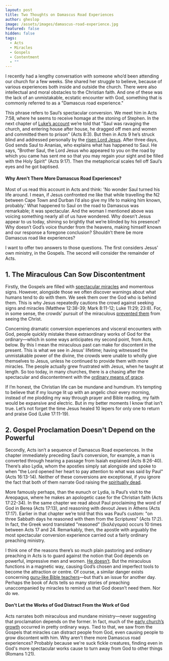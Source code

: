 ```yaml
---
layout: post
title: Two Thoughts on Damascus Road Experiences
author: gheslop
image: /assets/images/damascus-road-experience.jpg
featured: false
hidden: false
tags:
  - Acts
  - Miracles
  - Gospels
  - Contentment
  - ""
---
```

I recently had a lengthy conversation with someone who’d been attending our church for a few weeks. She shared her struggle to believe, because of various experiences both inside and outside the church. There were also intellectual and moral obstacles to the Christian faith. And one of these was the lack of an unmistakable, ecstatic encounter with God, something that is commonly referred to as a "Damascus road experience."

This phrase refers to Saul’s spectacular conversion. We meet him in Acts 7:58, where he seems to receive homage at the stoning of Stephen. In the next chapter of [Luke’s account](https://rekindle.co.za/content/why-acts-lukes-purpose-for-writing-the-sequel/) we’re told that "Saul was ravaging the church, and entering house after house, he dragged off men and women and committed them to prison" (Acts 8:3). But then in Acts 9 he’s struck blind and addressed personally by the [risen Lord Jesus](https://rekindle.co.za/content/how-the-early-church-proves-the-resurrection/). After three days, God sends Saul to Ananias, who explains what has happened to Saul. He says, "Brother Saul, the Lord Jesus who appeared to you on the road by which you came has sent me so that you may regain your sight and be filled with the Holy Spirit" (Acts 9:17). Then the metaphorical scales fell off Saul’s eyes and he got baptised.

#### Why Aren't There More Damascus Road Experiences?

Most of us read this account in Acts and think: 'No wonder Saul turned his life around. I mean, if Jesus confronted me like that while travelling the N2 between Cape Town and Durban I’d also give my life to making him known, probably.' What happened to Saul on the road to Damascus was remarkable; it was spectacular. And the woman I mentioned above was voicing something nearly all of us have wondered. Why doesn’t Jesus appear to us today, shining so brightly that we’re blinded by his presence? Why doesn’t God’s voice thunder from the heavens, making himself known and our response a foregone conclusion? Shouldn’t there be more Damascus road like experiences?

I want to offer two answers to those questions. The first considers Jesus' own ministry, in the Gospels. The second will consider the remainder of Acts.

## 1. The Miraculous Can Sow Discontentment

Firstly, the Gospels are filled with [spectacular miracles](https://africa.thegospelcoalition.org/article/do-miracles-still-happen-what-is-their-purpose/) and momentous signs. However, alongside those we often discover warnings about what humans tend to do with them. We seek them over the God who is behind them. This is why Jesus repeatedly cautions the crowd against seeking signs and miracles (Matthew 12:38-39; Mark 8:11-12; Luke 11:29; 23:8). For, in some sense, the crowds’ pursuit of the miraculous [prevented them](https://rekindle.co.za/content/words-of-eternal-life/) from seeing the Christ.

Concerning dramatic conversion experiences and visceral encounters with God, people quickly mistake these extraordinary works of God for the ordinary—which in some ways anticipates my second point, from Acts, below. By this I mean the miraculous past can make for discontent in the present. This is what we see in Jesus' lifetime; having witnessed the unmistakable power of the divine, the crowds were unable to wholly give themselves to Jesus, unless he continued to provide them with more miracles. The people actually grew frustrated with Jesus, when he taught at length. So too today, in many churches, there is a chasing after the spectacular and discontentment with the [ordinary means of grace](https://www.ligonier.org/learn/qas/what-are-the-ordinary-means-of-grace-and-why-do-we-call-them-that).

If I’m honest, the Christian life can be mundane and humdrum. It’s tempting to believe that if my lounge lit up with an angelic choir every morning, instead of me plodding my way through prayer and Bible reading, my faith would be expansive and electric. But in my better moments I know that isn’t true. Let’s not forget the time Jesus healed 10 lepers for only one to return and praise God (Luke 17:11-19).

## 2. Gospel Proclamation Doesn't Depend on the Powerful

Secondly, Acts isn’t a sequence of Damascus Road experiences. In the chapter immediately preceding Saul’s conversion, for example, a man is converted through hearing a passage from Isaiah explained (Acts 8:26-40). There’s also Lydia, whom the apostles simply sat alongside and spoke to when "the Lord opened her heart to pay attention to what was said by Paul" (Acts 16:13-14). Neither of these conversions are exceptional, if you ignore the fact that both of them narrate God raising the [spiritually dead](https://rekindle.co.za/content/2024-04-22-successful-ministry-isaiah).

More famously perhaps, than the eunuch or Lydia, is Paul’s visit to the Areopagus, where he makes an apologetic case for the Christian faith (Acts 17:22-34). In the same chapter we read about Paul proclaiming the word of God in Berea (Acts 17:13), and reasoning with devout Jews in Athens (Acts 17:17). Earlier in that chapter we’re told that this was Paul’s custom: "on three Sabbath days he reasoned with them from the Scriptures" (Acts 17:2). In fact, the Greek word translated "reasoned" (διαλέγομαι) occurs 10 times between Acts 17 and 24. Remarkably, then, the apostle with arguably the most spectacular conversion experience carried out a fairly ordinary preaching ministry.

I think one of the reasons there’s so much plain pastoring and ordinary preaching in Acts is to guard against the notion that God depends on powerful, impressive men and women. [He doesn’t](https://rekindle.co.za/content/pastor-you-are-dispensable/). But the miraculous functions in a magnetic way, causing God’s chosen and imperfect tools to become the attraction or centre. Of course, a similar danger exists concerning [guru-like Bible teachers](https://rekindle.co.za/content/pastor-god-grows-churches/)—but that’s an issue for another day. Perhaps the book of Acts tells so many stories of preaching unaccompanied by miracles to remind us that God doesn’t need them. Nor do we.

#### Don't Let the Works of God Distract From the Work of God

Acts narrates both miraculous and mundane ministry—never suggesting that proclamation depends on the former. In fact, much of the [early church’s growth](https://rekindle.co.za/content/church-growth-must-we-be-passionate-about-numerical-growth/) occurred in pretty ordinary ways. Tied to that, we saw from the Gospels that miracles can distract people from God, even causing people to grow discontent with him. Why aren't there more Damascus road experiences? Probably because we're suck fickle creatures, finding even in God's more spectacular works cause to turn away from God to other things (Romans 1:21).